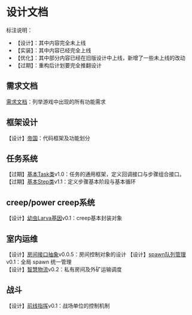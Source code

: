 设计文档
=
标注说明：  
* 【设计】：其中内容完全未上线
* 【实装】：其中内容已经完全上线
* 【优化】：其中部分内容已经在旧版设计中上线，新增了一些未上线的改动
* 【过期】：重构后计划要完全推翻设计

需求文档
-
[需求文档](requirements.md)：列举游戏中出现的所有功能需求

框架设计
-
【设计】[帝国](Leaders.md)：代码框架及功能划分

任务系统
-
【过期】[基本Task类](Task.md)v1.0：任务的通用框架，定义回调接口与步骤组合接口。  
【过期】[基本Step类](Step.md)v1.1：定义步骤基本阶段与基本循环  

creep/power creep系统
-
【设计】[幼虫Larva基因](./Larva.md)v0.1：creep基本封装对象  


室内运维
-
【设计】[房间接口抽象](Hive.md)v0.0.5：房间控制对象的设计
【设计】[spawn队列管理](Spawn.md)v0.1：全局 spawn 统一管理  
【设计】[智慧物流](Logistics.md)v0.2：私有房间及外矿运输调度

战斗
-
【设计】[前线指挥](battle.md)v0.1：战场单位的控制机制